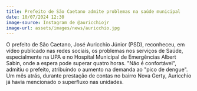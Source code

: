 ```yaml
---
title: Prefeito de São Caetano admite problemas na saúde municipal
date: 10/07/2024 12:30
image-source: Instagram de @auricchiojr
image-url: assets/images/news/auricchio.jpg
---
```


O prefeito de São Caetano, José Auricchio Júnior (PSD), reconheceu, em vídeo publicado nas redes sociais, os problemas nos serviços de Saúde, especialmente na UPA e no Hospital Municipal de Emergências Albert Sabin, onde a espera pode superar quatro horas. "Não é confortável", admitiu o prefeito, atribuindo o aumento na demanda ao "pico de dengue". Um mês atrás, durante prestação de contas no bairro Nova Gerty, Auricchio já havia mencionado o superfluxo nas unidades.
